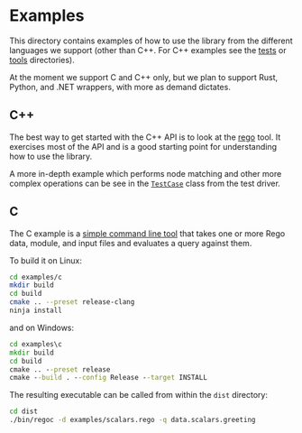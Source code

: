# Examples

This directory contains examples of how to use the library from the different
languages we support (other than C++. For C++ examples see the
[tests](../tests) or [tools](../tools) directories).

At the moment we support C and C++ only, but we plan to support Rust, Python,
and .NET wrappers, with more as demand dictates.

## C++
The best way to get started with the C++ API is to look at the
[rego](../tools/main.cc) tool. It exercises most of the API and is a good
starting point for understanding how to use the library.

A more in-depth example which performs node matching and other more complex
operations can be see in the [`TestCase`](../tests/test_case.cc) class from the
test driver.

## C
The C example is a [simple command line tool](c/main.c) that takes one or more
Rego data, module, and input files and evaluates a query against them.

To build it on Linux:
```bash
cd examples/c
mkdir build
cd build
cmake .. --preset release-clang
ninja install
```

and on Windows:

```cmd
cd examples\c
mkdir build
cd build
cmake .. --preset release
cmake --build . --config Release --target INSTALL
```

The resulting executable can be called from within the `dist` directory:

```bash
cd dist
./bin/regoc -d examples/scalars.rego -q data.scalars.greeting
```